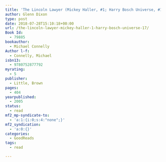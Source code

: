 ```yaml
---
title: 'The Lincoln Lawyer (Mickey Haller, #1; Harry Bosch Universe, #17)'
author: Glenn Dixon
type: post
date: 2018-07-28T15:10:18+00:00
url: /the-lincoln-lawyer-mickey-haller-1-harry-bosch-universe-17/
Book Id:
  - 79885
bookauthor:
  - Michael Connelly
Author l-f:
  - Connelly, Michael
isbn13:
  - 9780752877792
myrating:
  - 5
publisher:
  - Little, Brown
pages:
  - 404
yearpublished:
  - 2005
status:
  - read
mf2_mp-syndicate-to:
  - 'a:1:{i:0;s:4:"none";}'
mf2_syndication:
  - 'a:0:{}'
categories:
  - GoodReads
tags:
  - read

---
```

